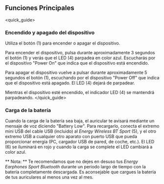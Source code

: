 ## Funciones Principales
<quick_guide>
### Encendido y apagado del dispositivo

Utiliza el botón (1) para encender o apagar el dispositivo.

Para encender el dispositivo, pulsa durante aproximadamente 3 segundos el botón (1) y verás que el LED (4) parpadea en color azul. Escucharás por el dispositivo "Power On" que indica que el dispositivo está encendido.

Para apagar el dispositivo vuelve a pulsar durante aproximadamente 5 segundos el botón (1), escuchando por el dispositivo "Power Off" que indica que el dispositivo está apagado. El LED (4) dejará de parpadear.

Mientras el dispositivo esté encendido, el indicador LED (4) se mantendrá parpadeando.
</quick_guide>

### Carga de la batería

Cuando la carga de la batería sea baja, el auricular te avisará mediante un mensaje de voz diciendo "Battery Low". Para recargarlo, conecta el extremo mini USB del cable USB (incluido) al *Energy Wireless BT Sport* (5), y el otro extremo USB a cualquier otro aparato con puerto USB que pueda proporcionar energía (PC, cargador USB de pared, de coche, etc.). El LED (6) se iluminará en rojo y cuando la carga se complete el LED cambiará a color azul.


** Nota: ** Te recomendamos que no dejes en desuso tus *Energy Earphones Sport Bluetooth* durante un periodo largo de tiempo con la batería completamente descargada. Es aconsejable que cargues la batería de tus auriculares al menos una vez al mes.
